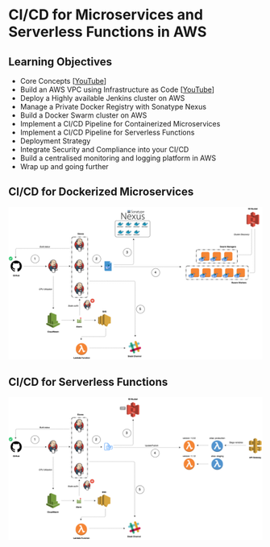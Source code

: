 # CI/CD for Microservices and Serverless Functions in AWS

## Learning Objectives

* Core Concepts [[YouTube](https://www.youtube.com/watch?v=eAvxtPQVtDA)]
* Build an AWS VPC using Infrastructure as Code [[YouTube](https://www.youtube.com/watch?v=1tD5moDGKHM)]
* Deploy a Highly available Jenkins cluster on AWS
* Manage a Private Docker Registry with Sonatype Nexus
* Build a Docker Swarm cluster on AWS
* Implement a CI/CD Pipeline for Containerized Microservices
* Implement a CI/CD Pipeline for Serverless Functions
* Deployment Strategy
* Integrate Security and Compliance into your CI/CD 
* Build a centralised monitoring and logging platform in AWS
* Wrap up and going further


## CI/CD for Dockerized Microservices

<p align="center">
    <img src="microservices.png">
</p>

## CI/CD for Serverless Functions

<p align="center">
    <img src="functions.png">
</p>
